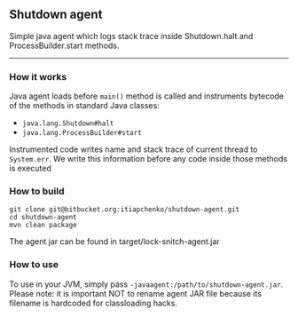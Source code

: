 ## Shutdown agent

Simple java agent which logs stack trace inside Shutdown.halt and ProcessBuilder.start methods.

---
### How it works
Java agent loads before `main()` method is called and instruments bytecode of the methods in standard Java classes:

* `java.lang.Shutdown#halt`
* `java.lang.ProcessBuilder#start`

Instrumented code writes name and stack trace of current thread to `System.err`. We write this information before any code inside those methods is executed

### How to build


```
git clone git@bitbucket.org:itiapchenko/shutdown-agent.git
cd shutdown-agent
mvn clean package
```

The agent jar can be found in target/lock-snitch-agent.jar

### How to use

To use in your JVM, simply pass `-javaagent:/path/to/shutdown-agent.jar`. Please note: it is important NOT to rename agent JAR file because its filename is hardcoded for classloading hacks.